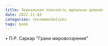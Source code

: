 ```yaml
---
title: Зеркальная плоскость идеально ровная
date: 2022-11-03
categories: recommendations
tags: book
---
```

• П.Р. Саркар "Грани мировоззрения"
